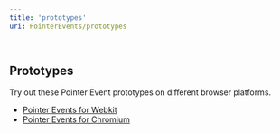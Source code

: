 ```yaml
---
title: 'prototypes'
uri: PointerEvents/prototypes

---
```

## Prototypes

Try out these Pointer Event prototypes on different browser platforms.

-   [Pointer Events for Webkit](https://msopentech.com/blog/2013/02/21/almost-there-last-call-working-draft-for-the-w3c-pointer-events-specification/)
-   [Pointer Events for Chromium](http://appendto.com/blog/2013/02/prototype-chromium-build-with-support-for-ms-pointer-events/)
